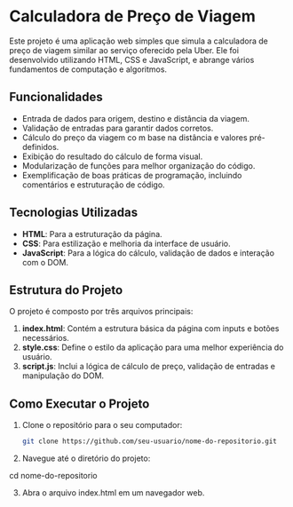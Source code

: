 # Calculadora de Preço de Viagem

Este projeto é uma aplicação web simples que simula a calculadora de preço de viagem similar ao serviço oferecido pela Uber. Ele foi desenvolvido utilizando HTML, CSS e JavaScript, e abrange vários fundamentos de computação e algoritmos.

## Funcionalidades

- Entrada de dados para origem, destino e distância da viagem.
- Validação de entradas para garantir dados corretos.
- Cálculo do preço da viagem co m base na distância e valores pré-definidos.
- Exibição do resultado do cálculo de forma visual.
- Modularização de funções para melhor organização do código.
- Exemplificação de boas práticas de programação, incluindo comentários e estruturação de código.

## Tecnologias Utilizadas

- **HTML**: Para a estruturação da página.
- **CSS**: Para estilização e melhoria da interface de usuário.
- **JavaScript**: Para a lógica do cálculo, validação de dados e interação com o DOM.

## Estrutura do Projeto

O projeto é composto por três arquivos principais:

1. **index.html**: Contém a estrutura básica da página com inputs e botões necessários.
2. **style.css**: Define o estilo da aplicação para uma melhor experiência do usuário.
3. **script.js**: Inclui a lógica de cálculo de preço, validação de entradas e manipulação do DOM.

## Como Executar o Projeto

1. Clone o repositório para o seu computador:
   ```bash
   git clone https://github.com/seu-usuario/nome-do-repositorio.git

2. Navegue até o diretório do projeto:

cd nome-do-repositorio

3. Abra o arquivo index.html em um navegador web.